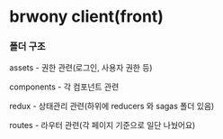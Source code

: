 # brwony client(front)

### 폴더 구조
assets - 권한 관련(로그인, 사용자 권한 등)

components - 각 컴포넌트 관련

redux - 상태관리 관련(하위에 reducers 와 sagas 폴더 있음)

routes - 라우터 관련(각 페이지 기준으로 일단 나눴어요)


